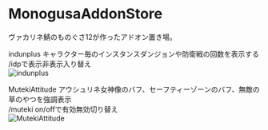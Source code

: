 # MonogusaAddonStore
ヴァカリネ鯖のものぐさ12が作ったアドオン置き場。  
  
indunplus キャラクター毎のインスタンスダンジョンや防衛戦の回数を表示する  
/idpで表示非表示入り替え  
![indunplus](http://i.imgur.com/mAWAEWB.jpg "こんな感じ")

  
MutekiAttitude アウシュリネ女神像のバフ、セーフティーゾーンのバフ、無敵の草のやつを強調表示  
/muteki on/offで有効無効切り替え  
![MutekiAttitude](http://i.imgur.com/Prn8GMW.jpg "こんな感じ")

